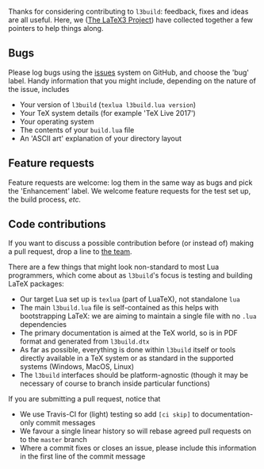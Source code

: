 Thanks for considering contributing to `l3build`: feedback, fixes and ideas are
all useful. Here, we ([The LaTeX3 Project](https://www.latex-project.org)) have
collected together a few pointers to help things along.

## Bugs

Please log bugs using the [issues](https://github.com/latex3/l3build/issues)
system on GitHub, and choose the 'bug' label. Handy information that you might
include, depending on the nature of the issue, includes

- Your version of `l3build` (`texlua l3build.lua version`)
- Your TeX system details (for example 'TeX Live 2017')
- Your operating system
- The contents of your `build.lua` file
- An 'ASCII art' explanation of your directory layout

## Feature requests

Feature requests are welcome: log them in the same way as bugs and pick
the 'Enhancement' label. We welcome feature requests for the test set up,
the build process, _etc._

## Code contributions

If you want to discuss a possible contribution before (or instead of)
making a pull request, drop a line to
[the team](mailto:latex-team@latex-project.org).

There are a few things that might look non-standard to most Lua programmers,
which come about as `l3build`'s focus is testing and building LaTeX packages:

- Our target Lua set up is `texlua` (part of LuaTeX), not standalone `lua`
- The main `l3build.lua` file is self-contained as this helps with
  bootstrapping LaTeX: we are aiming to maintain a single file with no
  `.lua` dependencies
- The primary documentation is aimed at the TeX world, so is in PDF format
  and generated from `l3build.dtx`
- As far as possible, everything is done within `l3build` itself or tools
  directly available in a TeX system or as standard in the supported
  systems (Windows, MacOS, Linux)
- The `l3build` interfaces should be platform-agnostic (though it may be
  necessary of course to branch inside particular functions)

If you are submitting a pull request, notice that

- We use Travis-CI for (light) testing so add `[ci skip]` to documentation-only
  commit messages
- We favour a single linear history so will rebase agreed pull requests on to
  the `master` branch
- Where a commit fixes or closes an issue, please include this information
  in the first line of the commit message
